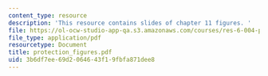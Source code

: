 ```yaml
---
content_type: resource
description: 'This resource contains slides of chapter 11 figures. '
file: https://ol-ocw-studio-app-qa.s3.amazonaws.com/courses/res-6-004-principles-of-computer-system-design-an-introduction-spring-2009/3b6df7ee69d2064643f19fbfa871dee8_protection_figures.pdf
file_type: application/pdf
resourcetype: Document
title: protection_figures.pdf
uid: 3b6df7ee-69d2-0646-43f1-9fbfa871dee8
---
```

